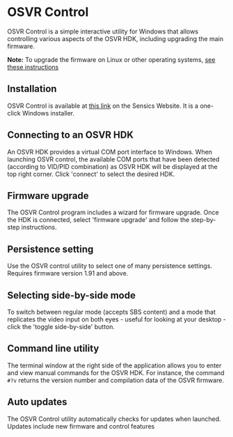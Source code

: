 # OSVR Control

OSVR Control is a simple interactive utility for Windows that allows controlling various aspects of the OSVR HDK, including upgrading the main firmware.

**Note:** To upgrade the firmware on Linux or other operating systems, [see these instructions](UpdateHDKLinux.md)

## Installation
OSVR Control is available at [this link](http://sensics.com/software/OSVRControl-SW/publish.htm) on the Sensics Website. It is a one-click Windows installer.

## Connecting to an OSVR HDK
An OSVR HDK provides a virtual COM port interface to Windows. When launching OSVR control, the available COM ports that have been detected (according to VID/PID combination) as OSVR HDK will be displayed at the top right corner. Click 'connect' to select the desired HDK.

## Firmware upgrade
The OSVR Control program includes a wizard for firmware upgrade. Once the HDK is connected, select 'firmware upgrade' and follow the step-by-step instructions.

## Persistence setting
Use the OSVR control utility to select one of many persistence settings. Requires firmware version 1.91 and above. 

## Selecting side-by-side mode
To switch between regular mode (accepts SBS content) and a mode that replicates the video input on both eyes - useful for looking at your desktop - click the 'toggle side-by-side' button.
 
## Command line utility
The terminal window at the right side of the application allows you to enter and view manual commands for the OSVR HDK. For instance, the command `#?v` returns the version number and compilation data of the OSVR firmware.

## Auto updates
The OSVR Control utility automatically checks for updates when launched. Updates include new firmware and control features
